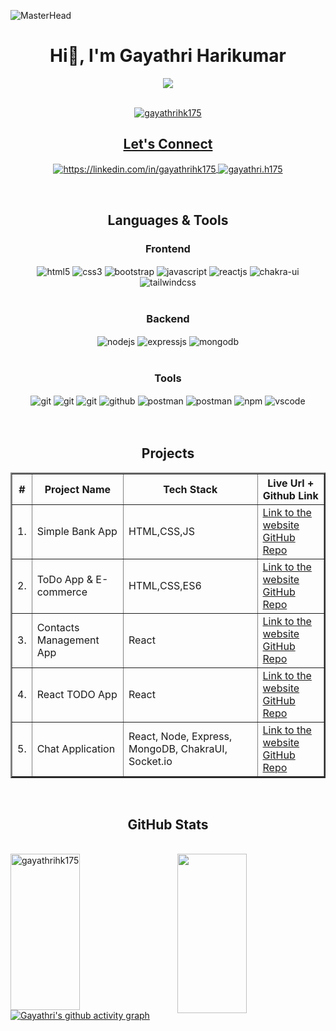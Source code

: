![MasterHead](https://wallpapercave.com/wp/wp8903933.jpg)
<!----------------------------------- Heading Section ------------------------------------>
<h1 align="center">
    Hi👋, I'm Gayathri Harikumar
</h1>

<!----------------------------------- About Section ------------------------------------>


<p align="center" height="300px">
  <a href="https://github.com/DenverCoder1/readme-typing-svg">
   <div align="center">
 <img src="https://readme-typing-svg.herokuapp.com/?lines=Aspiring+Full+Stack+Web+Developer;An+Enthusiastic+Learner;Life-Long+Learner&color=cyan&center=true" />
</div>

<br>
<p align="center"> <img src="https://komarev.com/ghpvc/?username=gayathrihk175&label=Profile%20views&color=0e75b6&style=flat" alt="gayathrihk175" /> </p>


<!----------------------------------- Social Media Links Section ------------------------------------>

<h2 align="center">Let's Connect</h2>
<p align="center">
    <a href="https://linkedin.com/in/gayathrihk175">
        <img align="center" src="https://img.shields.io/badge/LinkedIn-317cab?style=for-the-badge&logo=linkedin&logoColor=white" alt="https://linkedin.com/in/gayathrihk175" />
    </a>
   <a title="gayathri.h175@gmail.com" href="mailto:gayathri.h175@gmail.com">
        <img align="center" src="https://img.shields.io/badge/Gmail-cb3127?style=for-the-badge&logo=gmail&logoColor=white" alt="gayathri.h175" />
    </a>
</p>
<br>

<!----------------------------------- Tech Stack Section ------------------------------------>

<h2 align="center">Languages & Tools</h2>

 <div align="center"><h3 align="center">Frontend</h3>
   <img src="https://img.shields.io/badge/html5-%23E34F26.svg?style=for-the-badge&logo=html5&logoColor=white" align="center" alt="html5">
   <img src = "https://img.shields.io/badge/css3-%231572B6.svg?style=for-the-badge&logo=css3&logoColor=white" align="center" alt="css3">
     <img src ="https://img.shields.io/badge/Bootstrap-563D7C?style=for-the-badge&logo=bootstrap&logoColor=white" align="center" alt="bootstrap">
   <img src ="https://img.shields.io/badge/javascript-%23323330.svg?style=for-the-badge&logo=javascript&logoColor=%23F7DF1E" align="center" alt="javascript">
   <img src="https://img.shields.io/badge/React-20232A?style=for-the-badge&logo=react&logoColor=61DAFB"  align="center" alt="reactjs" />
   <img src = "https://img.shields.io/badge/chakra ui-%234ED1C5.svg?style=for-the-badge&logo=chakraui&logoColor=white" align="center" alt="chakra-ui"/>
    <img src = "https://img.shields.io/badge/tailwindcss-%2338B2AC.svg?style=for-the-badge&logo=tailwind-css&logoColor=white" align="center" alt="tailwindcss"/>
 </div>

 <br/>

 <div align="center"><h3 align="center">Backend</h3> 
   <img src="https://img.shields.io/badge/Node.js-339933?style=for-the-badge&logo=nodedotjs&logoColor=white" align="center" alt="nodejs" />
   <img src="https://img.shields.io/badge/Express.js-000000?style=for-the-badge&logo=express&logoColor=white" align="center" alt="expressjs"/>
   <img src="https://img.shields.io/badge/MongoDB-4EA94B?style=for-the-badge&logo=mongodb&logoColor=white" align="center" alt="mongodb"/>
 </div>

 <br/>

<div align="center"><h3 align="center">Tools</h3> 
   <img src="https://img.shields.io/badge/netlify-%23000000.svg?style=for-the-badge&logo=netlify&logoColor=#00C7B7" align="center" alt="git"/>
   <img src="https://img.shields.io/badge/vercel-%23000000.svg?style=for-the-badge&logo=vercel&logoColor=whit" align="center" alt="git"/>
   <img src="https://img.shields.io/badge/Git-f44d27?style=for-the-badge&logo=git&logoColor=white"  align="center" alt="git"/>
   <img src="https://img.shields.io/badge/GitHub-100000?style=for-the-badge&logo=github&logoColor=white"  align="center" alt="github"/>
   <img src ="https://img.shields.io/badge/Postman-FF6C37?style=for-the-badge&logo=postman&logoColor=white" align="center" alt="postman">
    <img src ="https://img.shields.io/badge/Hoppscotch-31C48D?style=for-the-badge&logo=hoppscotch&logoColor=white" align="center" alt="postman">
   <img src = "https://img.shields.io/badge/NPM-%23000000.svg?style=for-the-badge&logo=npm&logoColor=white" align="center" alt="npm">
   <img src="https://img.shields.io/badge/Visual%20Studio-5C2D91.svg?style=for-the-badge&logo=visual-studio&logoColor=white"  align="center" alt="vscode"/>
   <br/>
   <br/>
 </div> 
 

<br>
<!----------------------------------- Project Section ------------------------------------>

<h2 align="center">Projects</h2>

<table align="center" border="2">
   <thead>
        <tr>
            <th>#</th>
            <th>Project Name</th>
            <th>Tech Stack</th>
            <th>Live Url + Github Link</th>
        </tr>
    </thead>
      <tbody>
       <tr>
            <td>1.</td>
            <td>Simple Bank App</td>
            <td>HTML,CSS,JS</td>
            <td>
                <a href="https://6506e8c05ed2ae30c028ce55--venerable-sopapillas-56d199.netlify.app/" target="_blank">Link to the website</a> <br/>
                <a href="https://github.com/gayathrihk175/Bank-App-JS" target="_blank">GitHub Repo</a>
           </td>
        </tr>
         <tr>
            <td>2.</td>
            <td>ToDo App & E-commerce</td>
            <td>HTML,CSS,ES6</td>
            <td>
                <a href="https://todo-list-lilac-delta.vercel.app/" target="_blank">Link to the website</a> <br/>
                <a href="https://github.com/gayathrihk175/ES6-Projects" target="_blank">GitHub Repo</a>
           </td>
        </tr>
          <tr>
            <td>3.</td>
            <td>Contacts Management App</td>
            <td>React</td>
            <td>
                <a href="https://gayathrihk175.github.io/Contacts-Manager/" target="_blank">Link to the website</a> <br/>
                <a href="https://github.com/gayathrihk175/Contacts-Manager" target="_blank">GitHub Repo</a>
           </td>
        </tr>
        <tr>
            <td>4.</td>
            <td>React TODO App</td>
            <td>React</td>
            <td>
                <a href="https://gayathrihk175.github.io/React-TODO-App/" target="_blank">Link to the website</a> <br/>
                <a href="https://github.com/gayathrihk175/React-TODO-App" target="_blank">GitHub Repo</a>
           </td>
        </tr>
          <tr>
            <td>5.</td>
            <td>Chat Application</td>
            <td>React, Node, Express, MongoDB, ChakraUI, Socket.io</td>
            <td>
                <a href="" target="_blank">Link to the website</a> <br/>
                <a href="" target="_blank">GitHub Repo</a>
           </td>
        </tr>
    </tbody>  

</table>

<br/>

<!----------------------------------- GitHub Stats Section ------------------------------------>

<h2 align="center">GitHub Stats</h2>


<br>
<div display="flex">
   <img align="left" src="https://github-readme-streak-stats.herokuapp.com?user=gayathrihk175&theme=tokyonight&border_radius=10" alt="gayathrihk175" height="250px" width="47%" />
  <img align="right" src="https://github-readme-stats.vercel.app/api?username=gayathrihk175&show_icons=true&theme=tokyonight&border_radus=10" height="255px" width="47%"/>
</div>



<!----------------------------------- GitHub Contribution Section ------------------------------------>

[![Gayathri's github activity graph](https://github-readme-activity-graph.vercel.app/graph?username=gayathrihk175&theme=github)](https://github.com/gayathrihk175/github-readme-activity-graph)

